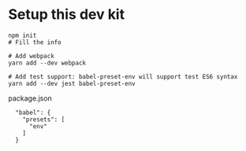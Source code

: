 # Setup this dev kit

```
npm init
# Fill the info

# Add webpack
yarn add --dev webpack

# Add test support: babel-preset-env will support test ES6 syntax
yarn add --dev jest babel-preset-env

```

package.json
```
  "babel": {
    "presets": [
      "env"
    ]
  }
```
